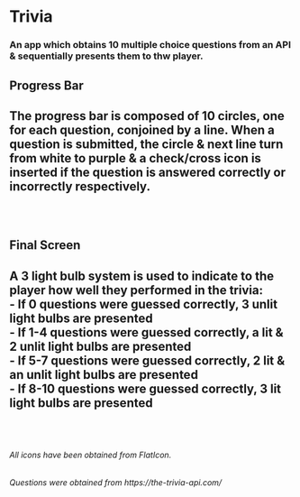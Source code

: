 # Trivia
<h3>An app which obtains 10 multiple choice questions from an API & sequentially presents them to thw player.<h3>

<h2>Progress Bar<h2>
The progress bar is composed of 10 circles, one for each question, conjoined by a line.  When a question is submitted, the circle & next line turn from white to purple & a check/cross icon is inserted if the question is answered correctly or incorrectly respectively.
<br/><br/><br/>
  <p align="center">
  </p>
  
<h2>Final Screen<h2>
A 3 light bulb system is used to indicate to the player how well they performed in the trivia:<br/>
- If 0 questions were guessed correctly, 3 unlit light bulbs are presented</br>
- If 1-4 questions were guessed correctly, a lit & 2 unlit light bulbs are presented<br/>
- If 5-7 questions were guessed correctly, 2 lit & an unlit light bulbs are presented<br/>
- If 8-10 questions were guessed correctly, 3 lit light bulbs are presented
  <br/><br/><br/>
  <p align="center">
  </p>
    
<h6>All icons have been obtained from FlatIcon.<h6>
<h6>Questions were obtained from https://the-trivia-api.com/<h6>


